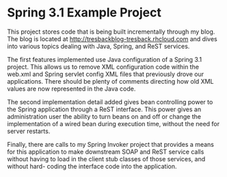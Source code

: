 Spring 3.1 Example Project
==========================

This project stores code that is being built incrementally 
through my blog.  The blog is located at 
http://tresbackblog-tresback.rhcloud.com and dives into 
various topics dealing with Java, Spring, and ReST services.

The first features implemented use Java configuration of a 
Spring 3.1 project.  This allows us to remove XML configuration
code within the web.xml and Spring servlet config XML files
that previously drove our applications.  There should be 
plenty of comments directing how old XML values are 
now represented in the Java code.

The second implementation detail added gives bean controlling
power to the Spring application through a ReST interface. 
This power gives an administration user the ability to turn
beans on and off or change the implementation of a wired bean
during execution time, without the need for server restarts.

Finally, there are calls to my Spring Invoker project that 
provides a means for this application to make downstream
SOAP and ReST service calls without having to load in the 
client stub classes of those services, and without hard-
coding the interface code into the application.
